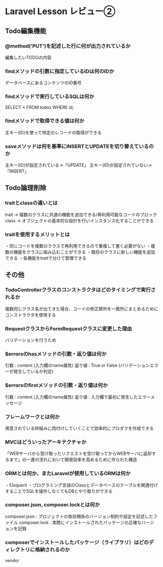 # Laravel Lesson レビュー②

## Todo編集機能

### @method('PUT')を記述した行に何が出力されているか
編集したいTODOの内容

### findメソッドの引数に指定しているIDは何のIDか
データベースにあるコンテンツのID番号

### findメソッドで実行しているSQLは何か
SELECT * FROM todos WHERE id;

### findメソッドで取得できる値は何か
主キー(ID)を使って特定のレコードの取得ができる

### saveメソッドは何を基準にINSERTとUPDATEを切り替えているのか
主キー(ID)が設定されている→「UPDATE」
主キー(ID)が設定されていない→「INSERT」


## Todo論理削除

### traitとclassの違いとは
trait → 複数のクラスに共通の機能を追加できる/再利用可能なコードのブロック
class → オブジェクトの基本的な設計を行いインスタンス化することができる

### traitを使用するメリットとは
・同じコードを複数のクラスで再利用できるので重複して書く必要がない
・複数の機能をクラスに組み込むことができる
・既存のクラスに新しい機能を追加できる
・各機能をtraitで分けて管理できる


## その他

### TodoControllerクラスのコンストラクタはどのタイミングで実行されるか
複数同じクラス名が出てきた場合、コードの修正箇所を一箇所にまとめるためにコンストラクタを使用する

### RequestクラスからFormRequestクラスに変更した理由
バリデーションを行うため

### $errorsのhasメソッドの引数・返り値は何か
引数 : content (入力欄のname属性)
返り値 : True or False (バリデーションエラーが発生しているか判定)

### $errorsのfirstメソッドの引数・返り値は何か
引数 : content (入力欄のname属性)
返り値 : 入力欄で最初に発生したエラーメッセージ

### フレームワークとは何か
用意されている枠組みに肉付けしていくことで効率的にプロダクを作成できる

### MVCはどういったアーキテクチャか
「WEBサーバから受け取ったリクエストを受け取ってからWEBサーバに返却するまで」の一連の流れにおいて開発効率を高めるために作られた構造

### ORMとは何か、またLaravelが使用しているORMは何か
・Eloquent
・プログラミング言語のClassとデータベースのテーブルを関連付けすることでSQLを操作しなくてもDBとやり取りができる

### composer.json, composer.lockとは何か
composer.json : プロジェクトの依存関係のバージョン制約や設定を記述したファイル
composer.lock : 実際にインストールされたパッケージの正確なバージョンを記録

### composerでインストールしたパッケージ（ライブラリ）はどのディレクトリに格納されるのか
vendor
